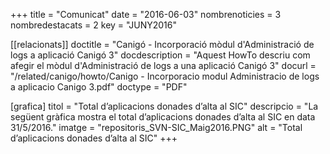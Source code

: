 +++
title             = "Comunicat"
date	 	  = "2016-06-03"
nombrenoticies    = 3
nombredestacats   = 2
key 		  = "JUNY2016"

[[relacionats]]
doctitle          = "Canigó - Incorporació mòdul d'Administració de logs a aplicació Canigó 3"
docdescription    = "Aquest HowTo descriu com afegir el mòdul d'Administració de logs a una aplicació Canigó 3"
docurl            = "/related/canigo/howto/Canigo - Incorporacio modul Administracio de logs a aplicacio Canigo 3.pdf"
doctype           = "PDF"

[grafica]
titol      = "Total d’aplicacions donades d’alta al SIC"
descripcio = "La següent gràfica mostra el total d’aplicacions donades d’alta al SIC en data 31/5/2016."
imatge     = "repositoris_SVN-SIC_Maig2016.PNG"
alt        = "Total d’aplicacions donades d’alta al SIC"
+++
